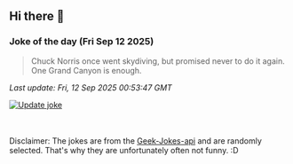 ## Hi there 👋

### Joke of the day (Fri Sep 12 2025)
<!-- joke -->
>Chuck Norris once went skydiving, but promised never to do it again. One Grand Canyon is enough.
<!-- /joke -->

*Last update: Fri, 12 Sep 2025 00:53:47 GMT*

[![Update joke](https://github.com/nclskfm/nclskfm/actions/workflows/joke.yml/badge.svg)](https://github.com/nclskfm/nclskfm/actions/workflows/joke.yml)

<br><br>
Disclaimer: The jokes are from the [Geek-Jokes-api](https://github.com/sameerkumar18/geek-joke-api) and are randomly selected. That's why they are unfortunately often not funny. :D
